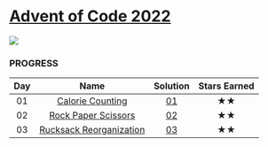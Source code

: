 # [Advent of Code 2022](https://adventofcode.com/2022)

![](https://img.shields.io/badge/stars%20⭐-6-yellow)

### PROGRESS

| Day |                              Name                              | Solution | Stars Earned |
|:---:|:--------------------------------------------------------------:|:--------:|:------------:|
| 01  |    [Calorie Counting](https://adventofcode.com/2022/day/1)     | [01](01) |      ★★      |
| 02  |   [Rock Paper Scissors](https://adventofcode.com/2022/day/2)   | [02](02) |      ★★      |
| 03  | [Rucksack Reorganization](https://adventofcode.com/2022/day/3) | [03](03) |      ★★      |
